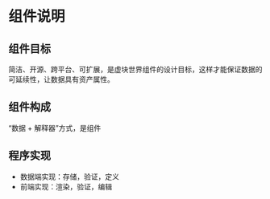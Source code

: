 # 组件说明

## 组件目标
简洁、开源、跨平台、可扩展，是虚块世界组件的设计目标，这样才能保证数据的可延续性，让数据具有资产属性。



## 组件构成

“数据 + 解释器”方式，是组件



## 程序实现

* 数据端实现：存储，验证，定义
* 前端实现：渲染，验证，编辑
